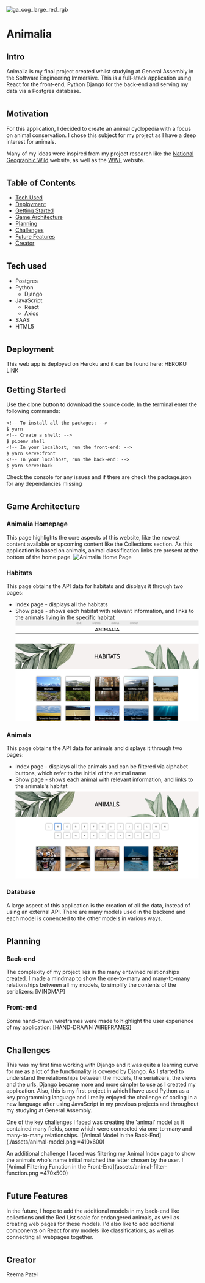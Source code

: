 ![ga_cog_large_red_rgb](https://cloud.githubusercontent.com/assets/40461/8183776/469f976e-1432-11e5-8199-6ac91363302b.png)

# Animalia


## Intro
Animalia is my final project created whilst studying at General Assembly in the Software Engineering Immersive. This is a full-stack application using React for the front-end, Python Django for the back-end and serving my data via a Postgres database.

#
## Motivation
For this application, I decided to create an animal cyclopedia with a focus on animal conservation. I chose this subject for my project as I have a deep interest for animals.

Many of my ideas were inspired from my project research like the [National Geographic Wild](https://www.nationalgeographic.com/animals/facts-pictures/) website, as well as the [WWF](https://www.worldwildlife.org/species) website.

#
## Table of Contents
- [Tech Used](##tech-used)
- [Deployment](##deployment)
- [Getting Started](##getting-started)
- [Game Architecture](##game-architecture)
- [Planning](##planning)
- [Challenges](##challenges)
- [Future Features](##future-features)
- [Creator](##creator)


#
## Tech used
* Postgres
* Python
    * Django
* JavaScript
    * React
    * Axios
* SAAS
* HTML5


#
## Deployment
This web app is deployed on Heroku and it can be found here: HEROKU LINK


## Getting Started
Use the clone button to download the source code. In the terminal enter the following commands:

```
<!-- To install all the packages: -->
$ yarn
<!-- Create a shell: -->
$ pipenv shell
<!-- In your localhost, run the front-end: -->
$ yarn serve:front
<!-- In your localhost, run the back-end: -->
$ yarn serve:back
```
Check the console for any issues and if there are check the package.json for any dependancies missing

#
## Game Architecture

### Animalia Homepage
This page highlights the core aspects of this website, like the newest content available or upcoming content like the Collections section. As this application is based on animals, animal classification links are present at the bottom of the home page.
![Animalia Home Page](assets/home.png)

### Habitats
This page obtains the API data for habitats and displays it through two pages:
* Index page - displays all the habitats
* Show page - shows each habitat with relevant information, and links to the animals living in the specific habitat
![Habitat Index Page](assets/habitat-index.png)

### Animals
This page obtains the API data for animals and displays it through two pages:
* Index page - displays all the animals and can be filtered via alphabet buttons, which refer to the initial of the animal name
* Show page - shows each animal with relevant information, and links to the animals's habitat
![Animal Index Page](assets/animal-index.png)

### Database
A large aspect of this application is the creation of all the data, instead of using an external API. There are many models used in the backend and each model is conencted to the other models in various ways.

#
## Planning
### Back-end
The complexity of my project lies in the many entwined relationships created. I made a mindmap to show the one-to-many and many-to-many relationships between all my models, to simplify the contents of the serializers:
[MINDMAP]

### Front-end
Some hand-drawn wireframes were made to highlight the user experience of my application:
[HAND-DRAWN WIREFRAMES]

#
## Challenges
This was my first time working with Django and it was quite a learning curve for me as a lot of the functionality is covered by Django. As I started to understand the relationships between the models, the serializers, the views and the urls, Django became more and more simpler to use as I created my application. Also, this is my first project in which I have used Python as a key programming language and I really enjoyed the challenge of coding in a new language after using JavaScript in my previous projects and throughout my studying at General Assembly.

One of the key challenges I faced was creating the 'animal' model as it contained many fields, some which were connected via one-to-many and many-to-many relationships.
![Animal Model in the Back-End](./assets/animal-model.png =410x600)

An additional challenge I faced was filtering my Animal Index page to show the animals who's name initial matched the letter chosen by the user.
![Animal Filtering Function in the Front-End](assets/animal-filter-function.png =470x500)

#
## Future Features
In the future, I hope to add the additional models in my back-end like collections and the Red List scale for endangered animals, as well as creating web pages for these models. I'd also like to add additional components on React for my models like classifications, as well as connecting all webpages together.

#
## Creator
Reema Patel